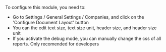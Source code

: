 To configure this module, you need to:

- Go to Settings / General Settings / Companies, and click on the 'Configure Document Layout' button
- You can the edit text size, text size unit, header size, and header size unit
- If you activate the debug mode, you can manually change the css of all reports. Only recomended for developers

